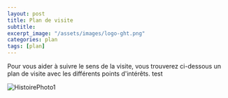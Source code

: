 ```yaml
---
layout: post
title: Plan de visite
subtitle:
excerpt_image: "/assets/images/logo-ght.png"
categories: plan
tags: [plan]
---
```


Pour vous aider à suivre le sens de la visite, vous trouverez ci-dessous un plan de visite avec les différents points d'intérêts. test


![HistoirePhoto1]([https://github.com/CH-Clamecy/JEP2025/assets/images/plan-de-visite2.jpg](https://github.com/CH-Clamecy/JEP2025/blob/ad7fdf144e31bc765c3e0a37dbeef6bde2a53867/assets/images/ADM-BureauRH-3.jpg))


